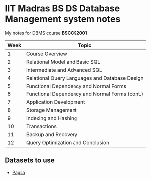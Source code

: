 # IIT Madras BS DS Database Management system notes

My notes for DBMS course **BSCCS2001**

|Week|Topic|
|-|-|
|1|Course Overview|
|2|Relational Model and Basic SQL|
|3|Intermediate and Advanced SQL|
|4|Relational Query Languages and Database Design|
|5|Functional Dependency and Normal Forms|
|6|Functional Dependency and Normal Forms (cont.)|
|7|Application Development|
|8|Storage Management|
|9|Indexing and Hashing|
|10|Transactions|
|11|Backup and Recovery|
|12|Query Optimization and Conclusion|


## Datasets to use

- [Pagila](https://github.com/devrimgunduz/pagila)